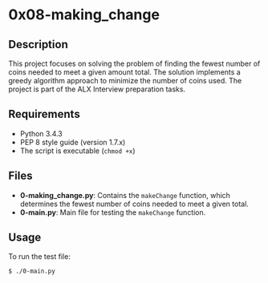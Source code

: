 # 0x08-making_change

## Description

This project focuses on solving the problem of finding the fewest number of coins needed to meet a given amount total. The solution implements a greedy algorithm approach to minimize the number of coins used. The project is part of the ALX Interview preparation tasks.

## Requirements

- Python 3.4.3
- PEP 8 style guide (version 1.7.x)
- The script is executable (`chmod +x`)

## Files

- **0-making_change.py**: Contains the `makeChange` function, which determines the fewest number of coins needed to meet a given total.
- **0-main.py**: Main file for testing the `makeChange` function.

## Usage

To run the test file:

```bash
$ ./0-main.py

